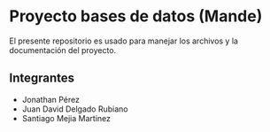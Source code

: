 # Proyecto bases de datos (Mande)

El presente repositorio es usado para manejar los archivos y la documentación del proyecto.

## Integrantes

- Jonathan Pérez
- Juan David Delgado Rubiano
- Santiago Mejia Martinez
